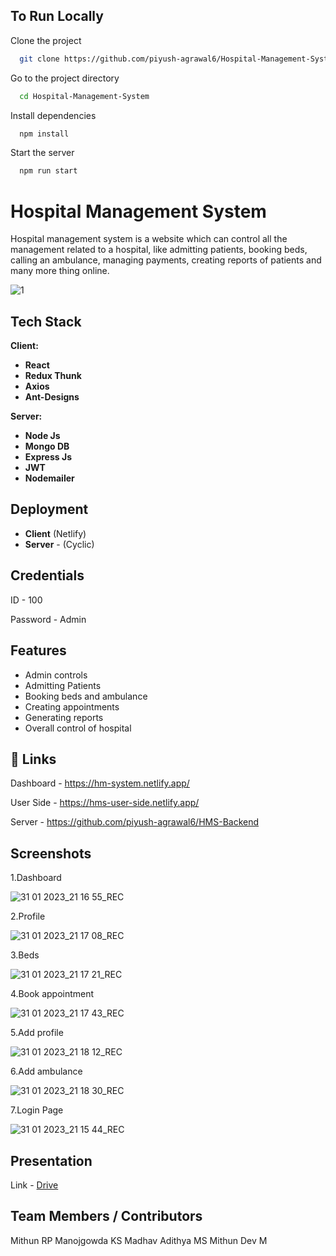 ## To Run Locally

Clone the project

```bash
  git clone https://github.com/piyush-agrawal6/Hospital-Management-System.git
```

Go to the project directory

```bash
  cd Hospital-Management-System
```

Install dependencies

```bash
  npm install
```

Start the server

```bash
  npm run start
```

# Hospital Management System

Hospital management system is a website which can control all the management related to a hospital, like admitting patients, booking beds, calling an ambulance, managing payments, creating reports of patients and many more thing online.

![1](https://user-images.githubusercontent.com/100460788/215811132-40070d36-862a-4154-adc0-903c6fa65394.jpg)

## Tech Stack

**Client:**

- **React**
- **Redux Thunk**
- **Axios**
- **Ant-Designs**

**Server:**

- **Node Js**
- **Mongo DB**
- **Express Js**
- **JWT**
- **Nodemailer**

## Deployment

- **Client** (Netlify)
- **Server** - (Cyclic)

## Credentials

ID - 100

Password - Admin

## Features

- Admin controls
- Admitting Patients
- Booking beds and ambulance
- Creating appointments
- Generating reports
- Overall control of hospital

## 🔗 Links

Dashboard - https://hm-system.netlify.app/

User Side - https://hms-user-side.netlify.app/

Server - https://github.com/piyush-agrawal6/HMS-Backend

## Screenshots

1.Dashboard

![31 01 2023_21 16 55_REC](https://user-images.githubusercontent.com/100460788/215808721-eb9f8778-53df-43fe-a1ab-662c0ff78c4f.png)

2.Profile

![31 01 2023_21 17 08_REC](https://user-images.githubusercontent.com/100460788/215808736-31e6dd9e-e5f3-4a48-9bbf-d505c27579c2.png)

3.Beds

![31 01 2023_21 17 21_REC](https://user-images.githubusercontent.com/100460788/215808740-af93a793-4a82-44c5-9eab-1bc11a6a6068.png)

4.Book appointment

![31 01 2023_21 17 43_REC](https://user-images.githubusercontent.com/100460788/215808744-417cbac9-eb6c-41d0-a4a9-414bb91cd03e.png)

5.Add profile

![31 01 2023_21 18 12_REC](https://user-images.githubusercontent.com/100460788/215808745-9813e61d-a13c-447f-b3c9-1f910ba8531f.png)

6.Add ambulance

![31 01 2023_21 18 30_REC](https://user-images.githubusercontent.com/100460788/215808748-9bb5d05d-afb1-41a3-9427-38089a28d0ed.png)

7.Login Page

![31 01 2023_21 15 44_REC](https://user-images.githubusercontent.com/100460788/215808752-4ebfb582-1db0-45e4-ac53-a87a5f1b75ea.png)

## Presentation

Link - <a href="https://drive.google.com/file/d/1xwcSsjdl6QHnJ-JXl11moBAwSqSQFRjh/view?usp=sharing" alt="presentation">Drive</a>

## Team Members / Contributors

Mithun RP
Manojgowda KS
Madhav Adithya MS
Mithun Dev M

